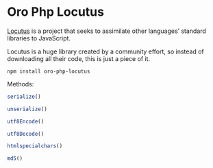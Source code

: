 # Oro Php Locutus

[Locutus](https://locutus.io/php/) is a project that seeks to assimilate other languages’ standard libraries to JavaScript.

Locutus is a huge library created by a community effort, so instead of downloading all their code, this is just a piece of it.

```shell
npm install oro-php-locutus
```

Methods:
```js
serialize()

unserialize()

utf8Encode()

utf8Decode()

htmlspecialchars()

md5()
```
